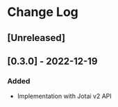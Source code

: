 # Change Log

## [Unreleased]

## [0.3.0] - 2022-12-19
### Added
- Implementation with Jotai v2 API
